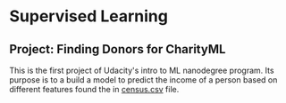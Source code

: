 # Supervised Learning
## Project: Finding Donors for CharityML

This is the first project of Udacity's intro to ML nanodegree program. Its purpose is to a build a model to predict the income of a person based on different features found the in [census.csv](finding_donors/census.csv) file.
